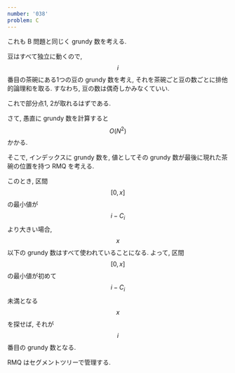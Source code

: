 ```yaml
---
number: '038'
problem: C
---
```

これも B 問題と同じく grundy 数を考える.

豆はすべて独立に動くので, $$ i $$ 番目の茶碗にある1つの豆の grundy 数を考え, それを茶碗ごと豆の数ごとに排他的論理和を取る. すなわち, 豆の数は偶奇しかみなくていい.

これで部分点1, 2が取れるはずである.

さて, 愚直に grundy 数を計算すると $$ O(N^2) $$ かかる.

そこで, インデックスに grundy 数を, 値としてその grundy 数が最後に現れた茶碗の位置を持つ RMQ を考える.

このとき, 区間 $$ [0, x] $$ の最小値が $$ i - C_i $$ より大きい場合, $$ x $$ 以下の grundy 数はすべて使われていることになる. よって, 区間 $$ [0, x] $$ の最小値が初めて $$ i - C_i $$ 未満となる $$ x $$ を探せば, それが $$ i $$ 番目の grundy 数となる.

RMQ はセグメントツリーで管理する.
